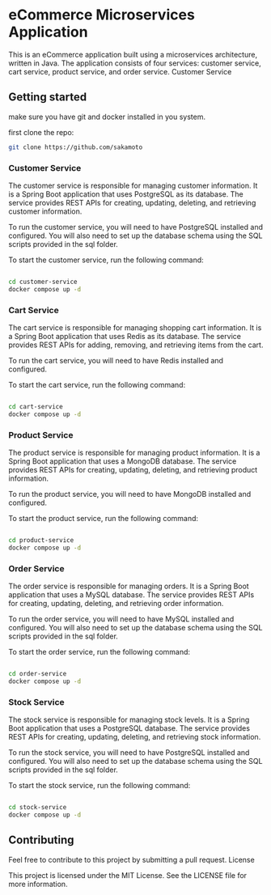 # eCommerce Microservices Application

This is an eCommerce application built using a microservices architecture, written in Java. The application consists of four services: customer service, cart service, product service, and order service.
Customer Service

## Getting started 

make sure you have git and docker installed in you system.

first clone the repo:

```bash
git clone https://github.com/sakamoto
```

### Customer Service

The customer service is responsible for managing customer information. It is a Spring Boot application that uses PostgreSQL as its database. The service provides REST APIs for creating, updating, deleting, and retrieving customer information.

To run the customer service, you will need to have PostgreSQL installed and configured. You will also need to set up the database schema using the SQL scripts provided in the sql folder.

To start the customer service, run the following command:

```bash

cd customer-service
docker compose up -d
```

### Cart Service

The cart service is responsible for managing shopping cart information. It is a Spring Boot application that uses Redis as its database. The service provides REST APIs for adding, removing, and retrieving items from the cart.

To run the cart service, you will need to have Redis installed and configured.

To start the cart service, run the following command:

```bash

cd cart-service
docker compose up -d
```

### Product Service

The product service is responsible for managing product information. It is a Spring Boot application that uses a MongoDB database. The service provides REST APIs for creating, updating, deleting, and retrieving product information.

To run the product service, you will need to have MongoDB installed and configured.

To start the product service, run the following command:

```bash

cd product-service
docker compose up -d
```

### Order Service

The order service is responsible for managing orders. It is a Spring Boot application that uses a MySQL database. The service provides REST APIs for creating, updating, deleting, and retrieving order information.

To run the order service, you will need to have MySQL installed and configured. You will also need to set up the database schema using the SQL scripts provided in the sql folder.

To start the order service, run the following command:

```bash

cd order-service
docker compose up -d
```


### Stock Service

The stock service is responsible for managing stock levels. It is a Spring Boot application that uses a PostgreSQL database. The service provides REST APIs for creating, updating, deleting, and retrieving stock information.

To run the stock service, you will need to have PostgreSQL installed and configured. You will also need to set up the database schema using the SQL scripts provided in the sql folder.

To start the stock service, run the following command:

```bash

cd stock-service
docker compose up -d 
```

## Contributing

Feel free to contribute to this project by submitting a pull request.
License

This project is licensed under the MIT License. See the LICENSE file for more information.
